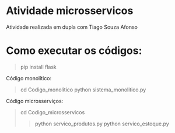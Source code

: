 # Atividade microsservicos
Atividade realizada em dupla com Tiago Souza Afonso

# Como executar os códigos:
  > pip install flask

Código monolítico:
  > cd Codigo_monolitico
  > python sistema_monolitico.py

Código microsserviços:
> cd Codigo_microsservicos
> > python servico_produtos.py
> python servico_estoque.py
  
